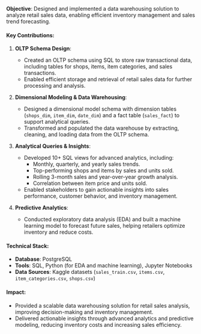 **Objective**: Designed and implemented a data warehousing solution to analyze retail sales data, enabling efficient inventory management and sales trend forecasting.  

#### **Key Contributions**:  
1. **OLTP Schema Design**:  
   - Created an OLTP schema using SQL to store raw transactional data, including tables for shops, items, item categories, and sales transactions.  
   - Enabled efficient storage and retrieval of retail sales data for further processing and analysis.  

2. **Dimensional Modeling & Data Warehousing**:  
   - Designed a dimensional model schema with dimension tables (`shops_dim`, `item_dim`, `date_dim`) and a fact table (`sales_fact`) to support analytical queries.  
   - Transformed and populated the data warehouse by extracting, cleaning, and loading data from the OLTP schema.  

3. **Analytical Queries & Insights**:  
   - Developed 10+ SQL views for advanced analytics, including:  
     - Monthly, quarterly, and yearly sales trends.  
     - Top-performing shops and items by sales and units sold.  
     - Rolling 3-month sales and year-over-year growth analysis.  
     - Correlation between item price and units sold.  
   - Enabled stakeholders to gain actionable insights into sales performance, customer behavior, and inventory management.  

4. **Predictive Analytics**:  
   - Conducted exploratory data analysis (EDA) and built a machine learning model to forecast future sales, helping retailers optimize inventory and reduce costs.  

#### **Technical Stack**:  
- **Database**: PostgreSQL  
- **Tools**: SQL, Python (for EDA and machine learning), Jupyter Notebooks  
- **Data Sources**: Kaggle datasets (`sales_train.csv`, `items.csv`, `item_categories.csv`, `shops.csv`)  

#### **Impact**:  
- Provided a scalable data warehousing solution for retail sales analysis, improving decision-making and inventory management.  
- Delivered actionable insights through advanced analytics and predictive modeling, reducing inventory costs and increasing sales efficiency.  
